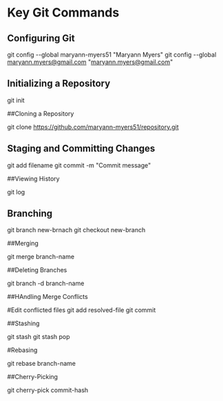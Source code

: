 # Key Git Commands

## Configuring Git

git config --global maryann-myers51 "Maryann Myers"
git config --global maryann.myers@gmail.com "maryann.myers@gmail.com"

## Initializing a Repository

git init

##Cloning a Repository

git clone https://github.com/maryann-myers51/repository.git

## Staging and Committing Changes

git add filename
git commit -m "Commit message"

##Viewing History

git log

## Branching
git branch new-brnach
git checkout new-branch

##Merging

git merge branch-name

##Deleting Branches

git branch -d branch-name

##HAndling Merge Conflicts

#Edit conflicted files
git add resolved-file
git commit

##Stashing

git stash
git stash pop

#Rebasing

git rebase branch-name

##Cherry-Picking

git cherry-pick commit-hash
